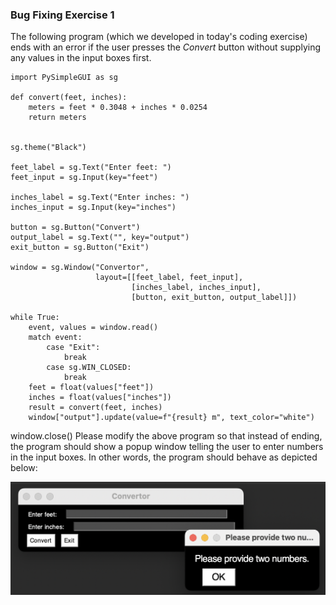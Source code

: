 ### Bug Fixing Exercise 1
The following program (which we developed in today's coding exercise) ends with an error if the user presses the *Convert* button without supplying any values in the input boxes first. 
```
import PySimpleGUI as sg
 
def convert(feet, inches):
    meters = feet * 0.3048 + inches * 0.0254
    return meters
 
 
sg.theme("Black")
 
feet_label = sg.Text("Enter feet: ")
feet_input = sg.Input(key="feet")
 
inches_label = sg.Text("Enter inches: ")
inches_input = sg.Input(key="inches")
 
button = sg.Button("Convert")
output_label = sg.Text("", key="output")
exit_button = sg.Button("Exit")
 
window = sg.Window("Convertor",
                   layout=[[feet_label, feet_input],
                           [inches_label, inches_input],
                           [button, exit_button, output_label]])
 
while True:
    event, values = window.read()
    match event:
        case "Exit":
            break
        case sg.WIN_CLOSED:
            break
    feet = float(values["feet"])
    inches = float(values["inches"])
    result = convert(feet, inches)
    window["output"].update(value=f"{result} m", text_color="white")
 ```
 
window.close()
Please modify the above program so that instead of ending, the program should show a popup window telling the user to enter numbers in the input boxes. In other words, the program should behave as depicted below:

![alt text](popup.png)